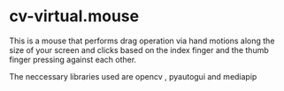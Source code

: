# cv-virtual.mouse

This is a mouse that performs drag operation via hand motions along the size of your screen and clicks based on the index finger and the thumb finger pressing against each other.

The neccessary libraries used are opencv , pyautogui and mediapip
